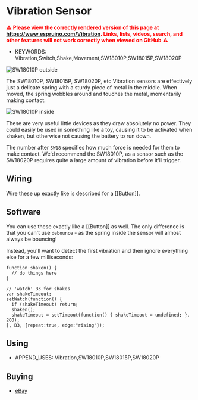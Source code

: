 <!--- Copyright (c) 2015 Gordon Williams, Pur3 Ltd. See the file LICENSE for copying permission. -->
Vibration Sensor
================

<span style="color:red">:warning: **Please view the correctly rendered version of this page at https://www.espruino.com/Vibration. Links, lists, videos, search, and other features will not work correctly when viewed on GitHub** :warning:</span>

* KEYWORDS: Vibration,Switch,Shake,Movement,SW18010P,SW18015P,SW18020P

![SW18010P outside](Vibration/outside.jpg)

The SW18010P, SW18015P, SW18020P, etc Vibration sensors are effectively just a
delicate spring with a sturdy piece of metal in the middle. When moved, the
spring wobbles around and touches the metal, momentarily making 
contact.

![SW18010P inside](Vibration/inside.jpg)

These are very useful little devices as they draw absolutely no power. They
could easily be used in something like a toy, causing it to be activated
when shaken, but otherwise not causing the battery to run down. 

The number after `SW18` specifies how much force is needed for them to
make contact. We'd recommend the SW18010P, as a sensor such as the SW18020P
requires quite a large amount of vibration before it'll trigger. 


Wiring
-------

Wire these up exactly like is described for a [[Button]].

Software
---------

You can use these exactly like a [[Button]] as well. The only difference 
is that you can't use `debounce` - as the spring inside the sensor will
almost always be bouncing!

Instead, you'll want to detect the first vibration and then ignore
everything else for a few milliseconds:

```
function shaken() {
  // do things here
}

// 'watch' B3 for shakes
var shakeTimeout;
setWatch(function() {
  if (shakeTimeout) return;
  shaken();
  shakeTimeout = setTimeout(function() { shakeTimeout = undefined; }, 200);
}, B3, {repeat:true, edge:"rising"});
```

Using 
-----

* APPEND_USES: Vibration,SW18010P,SW18015P,SW18020P

Buying
-----

* [eBay](http://www.ebay.com/sch/i.html?_nkw=SW18010P)

